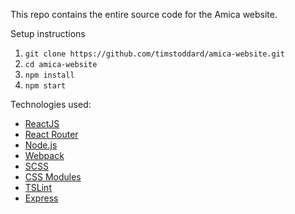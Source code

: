 This repo contains the entire source code for the Amica website.

Setup instructions
1. `git clone https://github.com/timstoddard/amica-website.git`
2. `cd amica-website`
3. `npm install`
4. `npm start`

Technologies used:
* [ReactJS](https://reactjs.org)
* [React Router](https://reacttraining.com/react-router)
* [Node.js](https://nodejs.org)
* [Webpack](https://webpack.js.org)
* [SCSS](https://sass-lang.com)
* [CSS Modules](https://github.com/css-modules/css-modules)
* [TSLint](https://palantir.github.io/tslint)
* [Express](https://expressjs.com)
